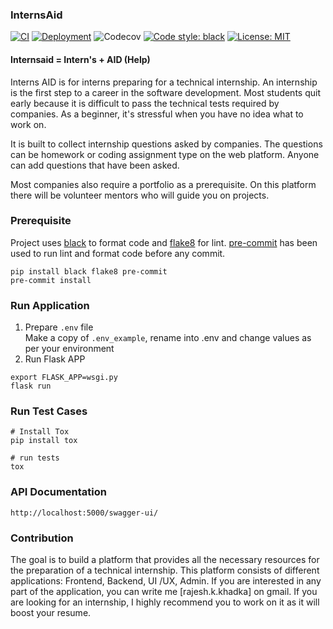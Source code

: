 ### InternsAid
[![CI](https://github.com/Interns-Aid/web-app/actions/workflows/ci.yml/badge.svg?branch=main)](https://github.com/Interns-Aid/web-app/actions/workflows/ci.yml) [![Deployment](https://github.com/Interns-Aid/web-app/actions/workflows/deploy.yml/badge.svg)](https://github.com/Interns-Aid/web-app/actions/workflows/deploy.yml) ![Codecov](https://img.shields.io/codecov/c/github/Interns-Aid/web-app) [![Code style: black](https://img.shields.io/badge/code%20style-black-000000.svg)](https://github.com/psf/black) [![License: MIT](https://img.shields.io/badge/License-MIT-yellow.svg)](https://github.com/Interns-Aid/web-app/blob/4cca3c0e9a1fa921710f0aa0c9536191b96cbacd/LICENSE.md)
#### Internsaid = Intern's + AID (Help)

Interns AID is for interns preparing for a technical internship. An internship is the first step to a career in the software development. Most students quit early because it is difficult to pass the technical tests required by companies. As a beginner, it's stressful when you have no idea what to work on.

It is built to collect internship questions asked by companies. The questions can be homework or coding assignment type on the web platform. Anyone can add questions that have been asked.

Most companies also require a portfolio as a prerequisite. On this platform there will be volunteer mentors who will guide you on projects.



### Prerequisite
Project uses [black](https://github.com/psf/black) to format code and [flake8](https://github.com/PyCQA/flake8) for lint. [pre-commit](https://pre-commit.com/) has been used to run lint and format code before any commit.
 ```shell 
 pip install black flake8 pre-commit 
 pre-commit install
```

### Run Application
1. Prepare `.env` file <br/>
Make a copy of `.env_example`, rename into .env and change values as per your environment
2. Run Flask APP
````shell
export FLASK_APP=wsgi.py
flask run
````

### Run Test Cases
```shell
# Install Tox
pip install tox

# run tests 
tox
```
### API Documentation
```shell
http://localhost:5000/swagger-ui/
```

### Contribution
The goal is to build a platform that provides all the necessary resources for the preparation of a technical internship. This platform consists of different applications: Frontend, Backend, UI /UX, Admin. If you are interested in any part of the application, you can write me [rajesh.k.khadka] on gmail. If you are looking for an internship, I highly recommend you to work on it as it will boost your resume.
